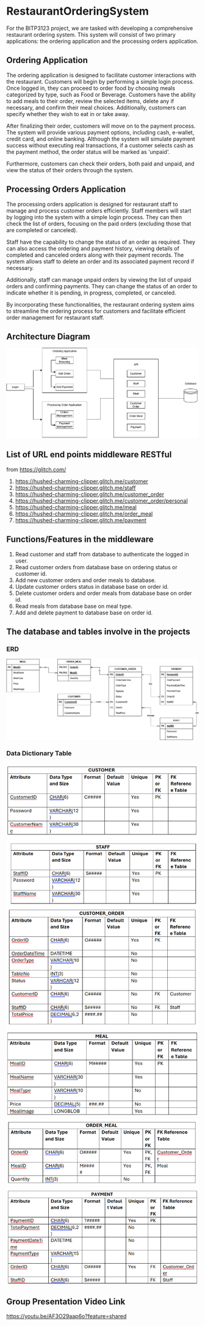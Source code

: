 # RestaurantOrderingSystem

For the BITP3123 project, we are tasked with developing a comprehensive restaurant ordering system. This system will consist of two primary applications: the ordering application and the processing orders application.

## Ordering Application
The ordering application is designed to facilitate customer interactions with the restaurant. Customers will begin by performing a simple login process. Once logged in, they can proceed to order food by choosing meals categorized by type, such as Food or Beverage. Customers have the ability to add meals to their order, review the selected items, delete any if necessary, and confirm their meal choices. Additionally, customers can specify whether they wish to eat in or take away.

After finalizing their order, customers will move on to the payment process. The system will provide various payment options, including cash, e-wallet, credit card, and online banking. Although the system will simulate payment success without executing real transactions, if a customer selects cash as the payment method, the order status will be marked as 'unpaid'.

Furthermore, customers can check their orders, both paid and unpaid, and view the status of their orders through the system.

## Processing Orders Application
The processing orders application is designed for restaurant staff to manage and process customer orders efficiently. Staff members will start by logging into the system with a simple login process. They can then check the list of orders, focusing on the paid orders (excluding those that are completed or canceled).

Staff have the capability to change the status of an order as required. They can also access the ordering and payment history, viewing details of completed and canceled orders along with their payment records. The system allows staff to delete an order and its associated payment record if necessary.

Additionally, staff can manage unpaid orders by viewing the list of unpaid orders and confirming payments. They can change the status of an order to indicate whether it is pending, in progress, completed, or canceled.

By incorporating these functionalities, the restaurant ordering system aims to streamline the ordering process for customers and facilitate efficient order management for restaurant staff.

## Architecture Diagram
![Architecture Diagram for Restaurant Ordering System](images/Architecture_Design.drawio.png)

## List of URL end points middleware RESTful
from https://glitch.com/
1. https://hushed-charming-clipper.glitch.me/customer
2. https://hushed-charming-clipper.glitch.me/staff
3. https://hushed-charming-clipper.glitch.me/customer_order
4. https://hushed-charming-clipper.glitch.me/customer_order/personal
5. https://hushed-charming-clipper.glitch.me/meal
6. https://hushed-charming-clipper.glitch.me/order_meal
7. https://hushed-charming-clipper.glitch.me/payment

## Functions/Features in the middleware
1. Read customer and staff from database to authenticate the logged in user.
2. Read customer orders from database base on ordering status or customer id.
3. Add new customer orders and order meals to database.
4. Update customer orders status in database base on order id.
5. Delete customer orders and order meals from database base on order id.
6. Read meals from database base on meal type.
7. Add and delete payment to database base on order id.

## The database and tables involve in the projects
### ERD
![ERD for Restaurant Ordering System](images/Food_Ordering_ERD.drawio.png)

### Data Dictionary Table
![Customer](images/Customer.png)
![Staff](images/Staff.png)
![Customer_Order](images/Customer_Order.png)
![Meal](images/Meal.png)
![Order_Meal](images/Order_Meal.png)
![Payment](images/Payment.png)


## Group Presentation Video Link
https://youtu.be/AF3O29aap6o?feature=shared
